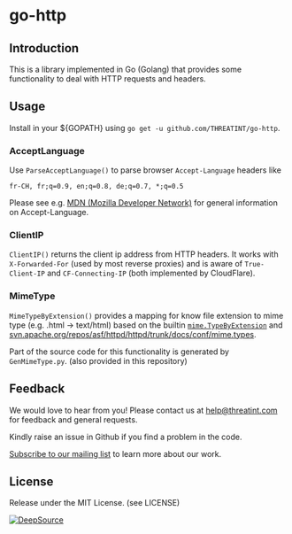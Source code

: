 # go-http

## Introduction
This is a library implemented in Go (Golang) that provides some functionality to deal with HTTP requests and headers.

## Usage
Install in your ${GOPATH} using `go get -u github.com/THREATINT/go-http`.

### AcceptLanguage
Use `ParseAcceptLanguage()` to parse browser `Accept-Language` headers like

`fr-CH, fr;q=0.9, en;q=0.8, de;q=0.7, *;q=0.5`

Please see e.g. [MDN (Mozilla Developer Network)](https://developer.mozilla.org/en-US/docs/Web/HTTP/Headers/Accept-Language) for general information on Accept-Language.

### ClientIP
`ClientIP()` returns the client ip address from HTTP headers. It works with `X-Forwarded-For` (used by most reverse proxies) and is aware of `True-Client-IP` and `CF-Connecting-IP` (both implemented by CloudFlare).

### MimeType
`MimeTypeByExtension()` provides a mapping for know file extension to mime type (e.g. .html -> text/html) based on the builtin [`mime.TypeByExtension`](https://golang.org/pkg/mime/#TypeByExtension) and [svn.apache.org/repos/asf/httpd/httpd/trunk/docs/conf/mime.types](https://svn.apache.org/repos/asf/httpd/httpd/trunk/docs/conf/mime.types).

Part of the source code for this functionality is generated by `GenMimeType.py`. (also provided in this repository)

## Feedback
We would love to hear from you! Please contact us at [help@threatint.com](mailto:help@threatint.com) for feedback and general requests.

Kindly raise an issue in Github if you find a problem in the code.

[Subscribe to our mailing list](https://newsletter.threatint.com/subscription?f=RMr892gtEllhgouxTbPi3QWEepgPIlRgZ763h43B3mbR8gjYGzoBTVvCg88929UbPuxHQwJl09B763PRvyG7633n4hrFx3892A) to learn more about our work.

## License
Release under the MIT License. (see LICENSE)

[![DeepSource](https://deepsource.io/gh/THREATINT/go-http.svg/?label=active+issues&show_trend=true&token=C69rSbRnPqSEcm3RsQDsPCZ7)](https://deepsource.io/gh/THREATINT/go-http/?ref=repository-badge)

